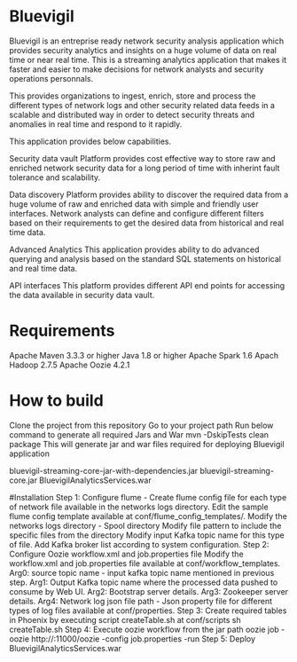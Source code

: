 <!--
Title: Bluevigil
Description:  Bluevigil security analytics application

-->
# Bluevigil

Bluevigil is an entreprise ready network security analysis application which provides security analytics and insights on a huge volume of data on real time or near real time.
This is a streaming analytics application that makes it faster and easier to make decisions for network analysts and security operations personnals.

This provides organizations to ingest, enrich, store and process the different types of network logs and other security related data feeds in a scalable and distributed way 
in order to detect security threats and anomalies in real time and respond to it rapidly. 

This application provides below capabilities.

Security data vault
Platform provides cost effective way to store raw and enriched network security data for a long period of time with inherint fault tolerance and scalability.

Data discovery
Platform provides ability to discover the required data from a huge volume of raw and enriched data with simple and friendly user interfaces. Network analysts can define and configure different 
filters based on their requirements to get the desired data from historical and real time data. 

Advanced Analytics
This application provides ability to do advanced querying and analysis based on the standard SQL statements on historical and real time data.

API interfaces
This platform provides different API end points for accessing the data available in security data vault.

# Requirements
Apache Maven 3.3.3 or higher
Java 1.8 or higher
Apache Spark 1.6
Apach Hadoop 2.7.5
Apache Oozie 4.2.1

# How to build 
Clone the project from this repository
Go to your project path 
Run below command to generate all required Jars and War 
mvn -DskipTests clean package
This will generate jar and war files required for deploying Bluevigil application

bluevigil-streaming-core-jar-with-dependencies.jar
bluevigil-streaming-core.jar
BluevigilAnalyticsServices.war

#Installation
Step 1: Configure flume - Create flume config file for each type of network file available in the networks logs directory.
        Edit the sample flume config template available at conf/flume_config_templates/.
        Modify the networks logs directory - Spool directory
        Modify file pattern to include the specific files from the directory
        Modify input Kafka topic name for this type of file.
        Add Kafka broker list according to system configuration.
Step 2: Configure Oozie workflow.xml and job.properties file
		Modify the workflow.xml and job.properties file available at conf/workflow_templates.
		Arg0: source topic name - input kafka topic name mentioned in previous step.
		Arg1: Output Kafka topic name where the processed data pushed to consume by Web UI.
		Arg2: Bootstrap server details.
		Arg3: Zookeeper server details.
		Arg4: Network log json file path - Json property file for different types of log files available at conf/properties.
Step 3: Create required tables in Phoenix by executing script createTable.sh at conf/scripts
		sh createTable.sh
Step 4: Execute oozie workflow from the jar path
		oozie job -oozie http://<Your Ip>:11000/oozie -config job.properties -run
Step 5: Deploy BluevigilAnalyticsServices.war